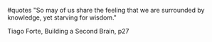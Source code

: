 #quotes 
"So may of us share the feeling that we are surrounded by knowledge, yet starving for wisdom."

Tiago Forte, Building a Second Brain, p27